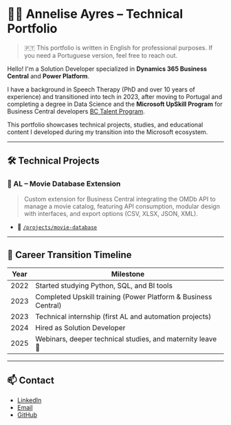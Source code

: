 # 👩‍💻 Annelise Ayres – Technical Portfolio

> 🇵🇹 This portfolio is written in English for professional purposes. If you need a Portuguese version, feel free to reach out.

Hello! I'm a Solution Developer specialized in **Dynamics 365 Business Central** and **Power Platform**.  

I have a background in Speech Therapy (PhD and over 10 years of experience) and transitioned into tech in 2023, after moving to Portugal and completing a degree in Data Science and the **Microsoft UpSkill Program** for Business Central developers [BC Talent Program](https://dynamicspartners.transform.microsoft.com/program/bctalent).

This portfolio showcases technical projects, studies, and educational content I developed during my transition into the Microsoft ecosystem.

---

## 🛠️ Technical Projects

### 🔹 AL – Movie Database Extension  
> Custom extension for Business Central integrating the OMDb API to manage a movie catalog, featuring API consumption, modular design with interfaces, and export options (CSV, XLSX, JSON, XML).  
- 📂 [`/projects/movie-database`](projects/movie-database)

---

## 🚀 Career Transition Timeline

| Year | Milestone |
|------|-----------|
| 2022 | Started studying Python, SQL, and BI tools |
| 2023 | Completed Upskill training (Power Platform & Business Central) |
| 2023 | Technical internship (first AL and automation projects) |
| 2024 | Hired as Solution Developer |
| 2025 | Webinars, deeper technical studies, and maternity leave 💛 |

---

## 📫 Contact

- [LinkedIn](https://www.linkedin.com/in/annelise-ayres-a763aa63)
- [Email](mailto:anneliseayres@gmail.com)
- [GitHub](https://github.com/anneliseayres)
